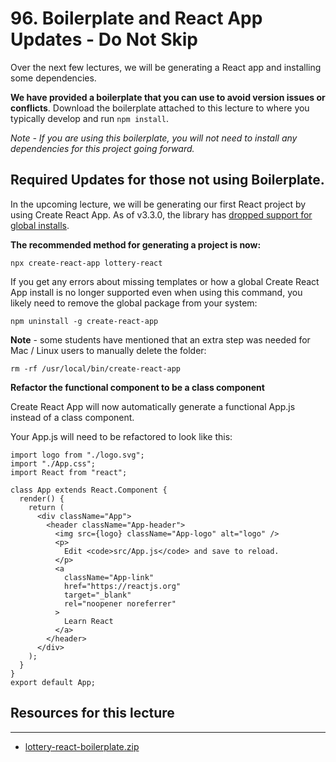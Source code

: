 # 96. Boilerplate and React App Updates - Do Not Skip

Over the next few lectures, we will be generating a React app and installing some dependencies.

**We have provided a boilerplate that you can use to avoid version issues or conflicts**. Download the boilerplate attached to this lecture to where you typically develop and run `npm install`.

*Note - If you are using this boilerplate, you will not need to install any dependencies for this project going forward.*

##  **Required Updates for those not using Boilerplate.**

In the upcoming lecture, we will be generating our first React project by using Create React App. As of v3.3.0, the library has [dropped support for global installs](https://create-react-app.dev/docs/getting-started/#quick-start).

**The recommended method for generating a project is now:**

```
npx create-react-app lottery-react
```

If you get any errors about missing templates or how a global Create React App install is no longer supported even when using this command, you likely need to remove the global package from your system:

```
npm uninstall -g create-react-app
```

**Note** - some students have mentioned that an extra step was needed for Mac / Linux users to manually delete the folder:

```
rm -rf /usr/local/bin/create-react-app
```

**Refactor the functional component to be a class component**

Create React App will now automatically generate a functional App.js instead of a class component.

Your App.js will need to be refactored to look like this:

```
import logo from "./logo.svg";
import "./App.css";
import React from "react";
 
class App extends React.Component {
  render() {
    return (
      <div className="App">
        <header className="App-header">
          <img src={logo} className="App-logo" alt="logo" />
          <p>
            Edit <code>src/App.js</code> and save to reload.
          </p>
          <a
            className="App-link"
            href="https://reactjs.org"
            target="_blank"
            rel="noopener noreferrer"
          >
            Learn React
          </a>
        </header>
      </div>
    );
  }
}
export default App;
```


##  Resources for this lecture

---

-   [lottery-react-boilerplate.zip](https://github.com/web3-nfts/bt-web3/raw/main/Curricula/Ethereum-and-Solidity_The_Complete_Developers_Guide/resources/lottery-react-boilerplate.zip)